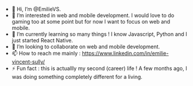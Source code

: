 - 👋 Hi, I’m @EmilieVS.
- 👀 I’m interested in web and mobile development. I would love to do gaming too at some point but for now I want to focus on web and mobile.
- 🌱 I’m currently learning so many things ! I know Javascript, Python and I just started React Native.
- 💞️ I’m looking to collaborate on web and mobile development. 
- 📫 How to reach me mainly : https://www.linkedin.com/in/emilie-vincent-sully/ 
- ⚡ Fun fact : this is actuallly my second (career) life ! A few months ago, I was doing something completely different for a living. 

<!---
EmilieVS/EmilieVS is a ✨ special ✨ repository because its `README.md` (this file) appears on your GitHub profile.
You can click the Preview link to take a look at your changes.
--->
